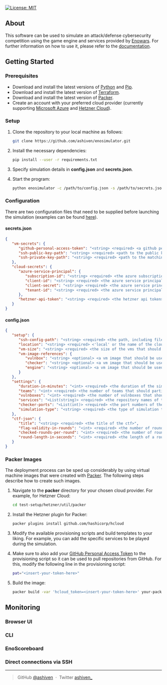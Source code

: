 [![License: MIT](https://img.shields.io/badge/License-MIT-yellow.svg)](https://opensource.org/licenses/MIT)

## About

This software can be used to simulate an attack/defense cybersecurity competition using the game engine and services provided by [Enowars](https://github.com/enowars). For further information on how to use it, please refer to the [documentation](docs/README.md).

## Getting Started

### Prerequisites

-  Download and install the latest versions of [Python](https://www.python.org/downloads/) and [Pip](https://pypi.org/project/pip/).
-  Download and install the latest version of [Terraform](https://developer.hashicorp.com/terraform/downloads?product_intent=terraform).
-  Download and install the latest version of [Packer](https://www.packer.io/downloads).
-  Create an account with your preferred cloud provider (currently supporting [Microsoft Azure](https://azure.microsoft.com/en-us) and [Hetzner Cloud](https://www.hetzner.com/cloud)).

### Setup

1. Clone the repository to your local machine as follows:

   ```bash
   git clone https://github.com/ashiven/enosimulator.git
   ```

2. Install the necessary dependencies:

   ```bash
   pip install --user -r requirements.txt
   ```

3. Specify simulation details in **config.json** and **secrets.json**.

4. Start the program:

   ```bash
   python enosimulator -c /path/to/config.json -s /path/to/secrets.json
   ```

### Configuration

There are two configuration files that need to be supplied before launching the simulation (examples can be found [here](/config/examples)).

#### secrets.json

```json
{
   "vm-secrets": {
      "github-personal-access-token": "<string> <required> <a github personal access token that will be used on machines to pull repositories>",
      "ssh-public-key-path": "<string> <required> <path to the public key that will be stored on machines>",
      "ssh-private-key-path": "<string> <required> <path to the matching private key that will be used to connect to machines>"
   },
   "cloud-secrets": {
      "azure-service-principal": {
         "subscription-id": "<string> <required> <the azure subscription id>",
         "client-id": "<string> <required> <the azure service principal client id>",
         "client-secret": "<string> <required> <the azure service principal client secret>",
         "tenant-id": "<string> <required> <the azure service principal tenant id>"
      },
      "hetzner-api-token": "<string> <required> <the hetzner api token>"
   }
}
```

#### config.json

```json
{
   "setup": {
      "ssh-config-path": "<string> <required> <the path, including filename, where the ssh config for the simulation should be saved locally>",
      "location": "<string> <required> <'local' or the name of the cloud provider to be used for the simulation setup>",
      "vm-size": "<string> <required> <the size of the vms that should be used for the simulation setup>",
      "vm-image-references": {
         "vulnbox": "<string> <optional> <a vm image that should be used for vulnboxes>",
         "checker": "<string> <optional> <a vm image that should be used for checkers>",
         "engine": "<string> <optional> <a vm image that should be used for the engine>"
      }
   },
   "settings": {
      "duration-in-minutes": "<int> <required> <the duration of the simulation in minutes>",
      "teams": "<int> <required> <the number of teams that should participate in the simulation>",
      "vulnboxes": "<int> <required> <the number of vulnboxes that should be used for the simulation>",
      "services": "<List(string)> <required> <the repository names of the services that should be used for the simulation>",
      "checker-ports": "<List(int)> <required> <the port numbers of the service checkers. the order should be the same as in services>",
      "simulation-type": "<string> <required> <the type of simulation to run. choose between 'realistic' and 'stress-test'>"
   },
   "ctf-json": {
      "title": "<string> <required> <the title of the ctf>",
      "flag-validity-in-rounds": "<int> <required> <the number of rounds a flag is valid>",
      "checked-rounds-per-round": "<int> <required> <the number of rounds checked per round>",
      "round-length-in-seconds": "<int> <required> <the length of a round in seconds>"
   }
}
```

### Packer Images

The deployment process can be sped up considerably by using virtual machine images that were created with [Packer](https://www.packer.io/). The following steps describe how to create such images.

1. Navigate to the **packer** directory for your chosen cloud provider. For example, for Hetzner Cloud:

   ```bash
   cd test-setup/hetzner/util/packer
   ```

2. Install the Hetzner plugin for Packer:

   ```bash
   packer plugins install github.com/hashicorp/hcloud
   ```

3. Modify the available provisioning scripts and build templates to your liking. For example, you can add the specific services to be played during the simulation.

4. Make sure to also add your [GitHub Personal Access Token](https://docs.github.com/en/authentication/keeping-your-account-and-data-secure/managing-your-personal-access-tokens) to the provisioning script so it can be used to pull repositories from GitHub. For this, modify the following line in the provisioning script:

   ```bash
   pat="<insert-your-token-here>"
   ```

5. Build the image:

   ```bash
   packer build -var 'hcloud_token=<insert-your-token-here>' your-packer-template.json
   ```

## Monitoring

### Browser UI

### CLI

### EnoScoreboard

### Direct connections via SSH

---

> GitHub [@ashiven](https://github.com/Ashiven) &nbsp;&middot;&nbsp;
> Twitter [ashiven\_](https://twitter.com/ashiven_)
